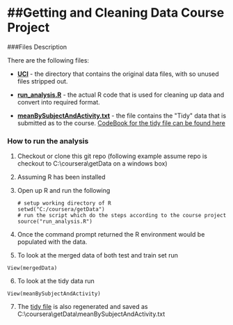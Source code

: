 ##Getting and Cleaning Data Course Project
=======

###Files Description

There are the following files:

* [**UCI**](https://github.com/davidtam28/getData/tree/master/UCI) - the directory that contains the original data files, with so unused files stripped out.

* [**run_analysis.R**](https://github.com/davidtam28/getData/blob/master/run_analysis.R) - the actual R code that is used for cleaning up data and convert into required format.

* [**meanBySubjectAndActivity.txt**](https://github.com/davidtam28/getData/blob/master/meanBySubjectAndActivity.txt) - the file contains the "Tidy" data that is submitted as to the course.  [CodeBook for the tidy file can be found here](https://github.com/davidtam28/getData/blob/master/CodeBook.md)


### How to run the analysis


1. Checkout or clone this git repo (following example assume repo is checkout to C:\coursera\getData on a windows box)
2. Assuming R has been installed
3. Open up R and run the following

   ```
   # setup working directory of R
   setwd("C:/coursera/getData")
   # run the script which do the steps according to the course project
   source("run_analysis.R")
   ```

4. Once the command prompt returned the R environment would be populated with the data.
5. To look at the merged data of both test and train set run
 
  ```
  View(mergedData)
  ```

6. To look at the tidy data run

  ```
  View(meanBySubjectAndActivity)
  ```

7. The [tidy file](https://github.com/davidtam28/getData/blob/master/meanBySubjectAndActivity.txt) is also regenerated and saved as C:\coursera\getData\meanBySubjectAndActivity.txt
